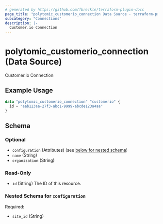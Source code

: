 ```yaml
---
# generated by https://github.com/fbreckle/terraform-plugin-docs
page_title: "polytomic_customerio_connection Data Source - terraform-provider-polytomic"
subcategory: "Connections"
description: |-
  Customer.io Connection
---
```


# polytomic_customerio_connection (Data Source)

Customer.io Connection

## Example Usage

```terraform
data "polytomic_customerio_connection" "customerio" {
  id = "aab123aa-27f3-abc1-9999-abcde123a4aa"
}
```

<!-- schema generated by tfplugindocs -->
## Schema

### Optional

- `configuration` (Attributes) (see [below for nested schema](#nestedatt--configuration))
- `name` (String)
- `organization` (String)

### Read-Only

- `id` (String) The ID of this resource.

<a id="nestedatt--configuration"></a>
### Nested Schema for `configuration`

Required:

- `site_id` (String)


